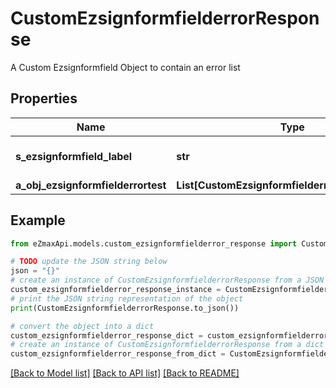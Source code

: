 # CustomEzsignformfielderrorResponse

A Custom Ezsignformfield Object to contain an error list

## Properties

Name | Type | Description | Notes
------------ | ------------- | ------------- | -------------
**s_ezsignformfield_label** | **str** | The Label for the Ezsignformfield | 
**a_obj_ezsignformfielderrortest** | **List[CustomEzsignformfielderrortestResponse]** |  | 

## Example

```python
from eZmaxApi.models.custom_ezsignformfielderror_response import CustomEzsignformfielderrorResponse

# TODO update the JSON string below
json = "{}"
# create an instance of CustomEzsignformfielderrorResponse from a JSON string
custom_ezsignformfielderror_response_instance = CustomEzsignformfielderrorResponse.from_json(json)
# print the JSON string representation of the object
print(CustomEzsignformfielderrorResponse.to_json())

# convert the object into a dict
custom_ezsignformfielderror_response_dict = custom_ezsignformfielderror_response_instance.to_dict()
# create an instance of CustomEzsignformfielderrorResponse from a dict
custom_ezsignformfielderror_response_from_dict = CustomEzsignformfielderrorResponse.from_dict(custom_ezsignformfielderror_response_dict)
```
[[Back to Model list]](../README.md#documentation-for-models) [[Back to API list]](../README.md#documentation-for-api-endpoints) [[Back to README]](../README.md)


